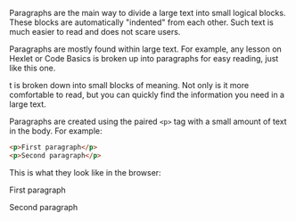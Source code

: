 Paragraphs are the main way to divide a large text into small logical blocks. These blocks are automatically "indented" from each other. Such text is much easier to read and does not scare users.

Paragraphs are mostly found within large text. For example, any lesson on Hexlet or Code Basics is broken up into paragraphs for easy reading, just like this one.

t is broken down into small blocks of meaning. Not only is it more comfortable to read, but you can quickly find the information you need in a large text.

Paragraphs are created using the paired `<p>` tag with a small amount of text in the body. For example:

```html
<p>First paragraph</p>
<p>Second paragraph</p>
```

This is what they look like in the browser:

<div class="hexlet-basics-example my-3">
  <p>First paragraph</p>
  <p class="m-0">Second paragraph</p>
</div>
